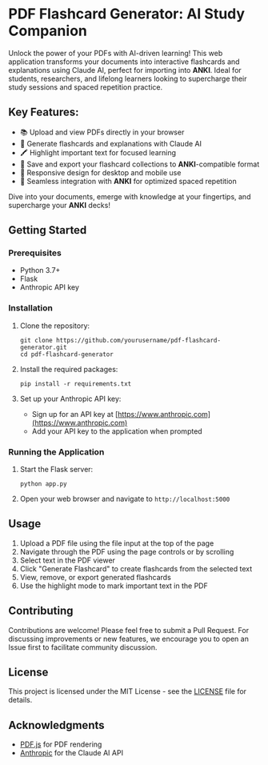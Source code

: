 # PDF Flashcard Generator: AI Study Companion

Unlock the power of your PDFs with AI-driven learning! This web application transforms your documents into interactive flashcards and explanations using Claude AI, perfect for importing into **ANKI**. Ideal for students, researchers, and lifelong learners looking to supercharge their study sessions and spaced repetition practice.

## Key Features:
- 📚 Upload and view PDFs directly in your browser
- 🤖 Generate flashcards and explanations with Claude AI
- 🖍️ Highlight important text for focused learning
- 💾 Save and export your flashcard collections to **ANKI**-compatible format
- 📱 Responsive design for desktop and mobile use
- 🔄 Seamless integration with **ANKI** for optimized spaced repetition

Dive into your documents, emerge with knowledge at your fingertips, and supercharge your **ANKI** decks!

## Getting Started

### Prerequisites

- Python 3.7+
- Flask
- Anthropic API key

### Installation

1. Clone the repository:
   ```
   git clone https://github.com/yourusername/pdf-flashcard-generator.git
   cd pdf-flashcard-generator
   ```

2. Install the required packages:
   ```
   pip install -r requirements.txt
   ```

3. Set up your Anthropic API key:
   - Sign up for an API key at [https://www.anthropic.com](https://www.anthropic.com)
   - Add your API key to the application when prompted

### Running the Application

1. Start the Flask server:
   ```
   python app.py
   ```

2. Open your web browser and navigate to `http://localhost:5000`

## Usage

1. Upload a PDF file using the file input at the top of the page
2. Navigate through the PDF using the page controls or by scrolling
3. Select text in the PDF viewer
4. Click "Generate Flashcard" to create flashcards from the selected text
5. View, remove, or export generated flashcards
6. Use the highlight mode to mark important text in the PDF

## Contributing

Contributions are welcome! Please feel free to submit a Pull Request. For discussing improvements or new features, we encourage you to open an Issue first to facilitate community discussion.

## License

This project is licensed under the MIT License - see the [LICENSE](LICENSE) file for details.

## Acknowledgments

- [PDF.js](https://mozilla.github.io/pdf.js/) for PDF rendering
- [Anthropic](https://www.anthropic.com) for the Claude AI API
